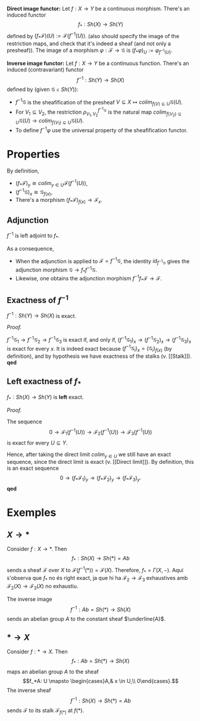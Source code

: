 **Direct image functor:** Let $f: X \to Y$ be a continuous morphism. There's an induced functor$$f_*: Sh(X) \to Sh(Y)$$defined by $(f_* \mathcal{F})(U) := \mathcal{F}(f^{-1}(U))$. (also should specify the image of the restriction maps, and check that it's indeed a sheaf (and not only a presheaf)). The image of a morphism $\varphi: \mathcal{F} \to \mathcal{G}$ is $(f_*\varphi)_U := \varphi_{f^{-1}(U)}$.

**Inverse image functor:** Let $f: X \to Y$ be a continuous function. There's an induced (contravariant) functor $$f^{-1}:Sh(Y) \to Sh(X)$$defined by (given $\mathcal{G} \in Sh(Y)$):
- $f^{-1}\mathcal{G}$ is the sheafification of the presheaf $V \subseteq X \mapsto colim_{f(V) \subseteq U} \mathcal{G}(U)$.
- For $V_1 \subseteq V_2$, the restriction $\rho^{f^{-1} \mathcal{G}}_{V_1,V_2}$ is the natural map $colim_{f(V_2) \subseteq U} \mathcal{G}(U) \to colim_{f(V_1) \subseteq U} \mathcal{G}(U)$.
- To define $f^{-1} \varphi$ use the universal property of the sheafification functor.

# Properties

By definition,
- $(f_* \mathcal{F})_y \cong colim_{y \in U} \mathcal{F}(f^{-1}(U))$,
- $(f^{-1} \mathcal{G})_x \cong \mathcal{G}_{f(x)}$,
- There's a morphism $(f_*\mathcal{F})_{f(x)} \to \mathcal{F}_x$.

## Adjunction

$f^{-1}$ is left adjoint to $f_*$.

As a consequence,
- When the adjunction is applied to $\mathcal{F} = f^{-1} \mathcal{G}$, the identity $id_{f ^{-1} \mathcal G}$ gives the adjunction morphism $\mathcal{G} \to f_* f^{-1} \mathcal{G}$.
- Likewise, one obtains the adjunction morphism $f^{-1} f_* \mathcal{F} \to \mathcal{F}$.

## Exactness of $f^{-1}$

$f^{-1}: Sh(Y) \to Sh(X)$ is exact.

*Proof.*

$f^{-1} \mathcal{G}_1 \to f^{-1}\mathcal{G}_2 \to f^{-1} \mathcal{G}_3$ is exact if, and only if, $(f^{-1} \mathcal{G}_1)_x \to (f^{-1}\mathcal{G}_2)_x \to (f^{-1} \mathcal{G}_3)_x$ is exact for every $x$. It is indeed exact because $(f^{-1} \mathcal{G}_i)_{x} = (\mathcal{G}_i)_{f(x)}$ (by definition), and by hypothesis we have exactness of the stalks (v. [[Stalk]]). **qed**

## Left exactness of $f_*$

$f_*: Sh(X) \to Sh(Y)$ is **left** exact.

*Proof.*

The sequence$$0 \to \mathcal{F}_1(f^{-1}(U)) \to \mathcal{F}_2(f^{-1}(U)) \to \mathcal{F}_3(f^{-1}(U))$$is exact for every $U \subseteq Y$.

Hence, after taking the direct limit $colim_{y \in U}$ we still have an exact sequence, since the direct limit is exact (v. [[Direct limit]]). By definition, this is an exact sequence$$0 \to (f_* \mathcal{F}_1)_y \to (f_* \mathcal{F}_2)_y \to (f_* \mathcal{F}_3)_y.$$
**qed**

# Exemples

## $X \to *$

Consider $f: X \to *$. Then$$f_*:Sh(X) \to Sh(*) = Ab$$sends a sheaf $\mathcal{F}$ over $X$ to $\mathcal{F}(f^{-1}(*)) = \mathcal{F}(X)$. Therefore, $f_* = \Gamma(X,-)$. Aquí s'observa que $f_*$ no és right exact, ja que hi ha $\mathcal{F}_2 \to \mathcal{F}_3$ exhaustives amb $\mathcal{F}_2(X) \to \mathcal{F}_3(X)$ no exhaustiu.

The inverse image$$f^{-1}: Ab=Sh(*) \to Sh(X)$$sends an abelian group $A$ to the constant sheaf $\underline{A}$.

## $* \to X$

Consider $f: * \to X$. Then$$f_*: Ab = Sh(*) \to Sh(X)$$maps an abelian group $A$ to the sheaf$$f_*A: U \mapsto \begin{cases}A,& x \in U,\\ 0\end{cases}.$$
The inverse sheaf $$f ^{-1}: Sh(X) \to Sh(*) = Ab$$sends $\mathcal{F}$ to its stalk $\mathcal{F}_{f(*)}$ at $f(*)$.
